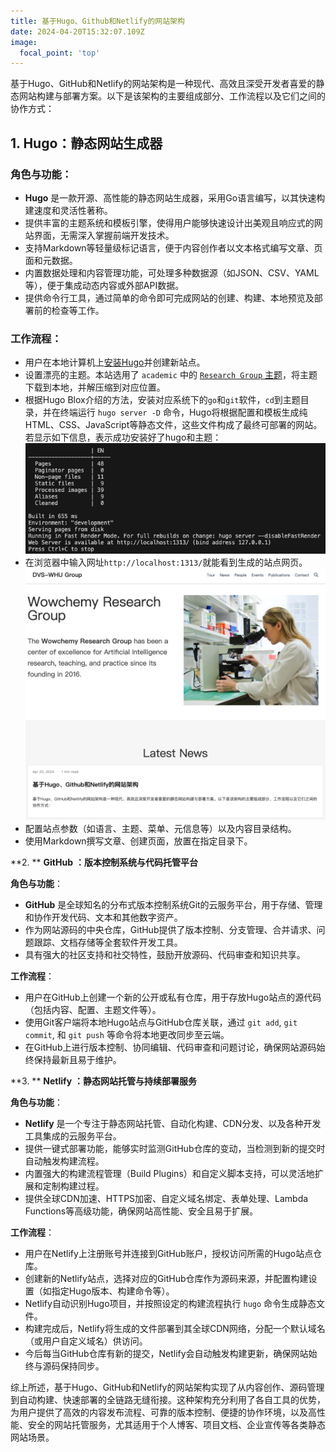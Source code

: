 ```yaml
---
title: 基于Hugo、Github和Netlify的网站架构
date: 2024-04-20T15:32:07.109Z
image:
  focal_point: 'top'
---
```

基于Hugo、GitHub和Netlify的网站架构是一种现代、高效且深受开发者喜爱的静态网站构建与部署方案。以下是该架构的主要组成部分、工作流程以及它们之间的协作方式：
<!--more-->
## **1. Hugo：静态网站生成器**

### **角色与功能**：
- **Hugo** 是一款开源、高性能的静态网站生成器，采用Go语言编写，以其快速构建速度和灵活性著称。
- 提供丰富的主题系统和模板引擎，使得用户能够快速设计出美观且响应式的网站界面，无需深入掌握前端开发技术。
- 支持Markdown等轻量级标记语言，便于内容创作者以文本格式编写文章、页面和元数据。
- 内置数据处理和内容管理功能，可处理多种数据源（如JSON、CSV、YAML等），便于集成动态内容或外部API数据。
- 提供命令行工具，通过简单的命令即可完成网站的创建、构建、本地预览及部署前的检查等工作。

### **工作流程**：
- 用户在本地计算机上[安装Hugo](https://gohugo.io/getting-started/quick-start/)并创建新站点。
- 设置漂亮的主题。本站选用了 `academic` 中的 [`Research Group` 主题](https://hugoblox.com/templates/details/research-group/)，将主题下载到本地，并解压缩到对应位置。
- 根据Hugo Blox介绍的方法，安装对应系统下的`go`和`git`软件，`cd`到主题目录，并在终端运行 `hugo server -D` 命令，Hugo将根据配置和模板生成纯HTML、CSS、JavaScript等静态文件，这些文件构成了最终可部署的网站。若显示如下信息，表示成功安装好了hugo和主题：
![运行成功](image.png)
- 在浏览器中输入网址`http://localhost:1313/`就能看到生成的站点网页。
![网页预览](featured.png)
- 配置站点参数（如语言、主题、菜单、元信息等）以及内容目录结构。
- 使用Markdown撰写文章、创建页面，放置在指定目录下。


**2. ** **GitHub** **：版本控制系统与代码托管平台**

**角色与功能**：
- **GitHub** 是全球知名的分布式版本控制系统Git的云服务平台，用于存储、管理和协作开发代码、文本和其他数字资产。
- 作为网站源码的中央仓库，GitHub提供了版本控制、分支管理、合并请求、问题跟踪、文档存储等全套软件开发工具。
- 具有强大的社区支持和社交特性，鼓励开放源码、代码审查和知识共享。

**工作流程**：
- 用户在GitHub上创建一个新的公开或私有仓库，用于存放Hugo站点的源代码（包括内容、配置、主题文件等）。
- 使用Git客户端将本地Hugo站点与GitHub仓库关联，通过 `git add`, `git commit`, 和 `git push` 等命令将本地更改同步至云端。
- 在GitHub上进行版本控制、协同编辑、代码审查和问题讨论，确保网站源码始终保持最新且易于维护。

**3. ** **Netlify** **：静态网站托管与持续部署服务**

**角色与功能**：
- **Netlify** 是一个专注于静态网站托管、自动化构建、CDN分发、以及各种开发工具集成的云服务平台。
- 提供一键式部署功能，能够实时监测GitHub仓库的变动，当检测到新的提交时自动触发构建流程。
- 内置强大的构建流程管理（Build Plugins）和自定义脚本支持，可以灵活地扩展和定制构建过程。
- 提供全球CDN加速、HTTPS加密、自定义域名绑定、表单处理、Lambda Functions等高级功能，确保网站高性能、安全且易于扩展。

**工作流程**：
- 用户在Netlify上注册账号并连接到GitHub账户，授权访问所需的Hugo站点仓库。
- 创建新的Netlify站点，选择对应的GitHub仓库作为源码来源，并配置构建设置（如指定Hugo版本、构建命令等）。
- Netlify自动识别Hugo项目，并按照设定的构建流程执行 `hugo` 命令生成静态文件。
- 构建完成后，Netlify将生成的文件部署到其全球CDN网络，分配一个默认域名（或用户自定义域名）供访问。
- 今后每当GitHub仓库有新的提交，Netlify会自动触发构建更新，确保网站始终与源码保持同步。

综上所述，基于Hugo、GitHub和Netlify的网站架构实现了从内容创作、源码管理到自动构建、快速部署的全链路无缝衔接。这种架构充分利用了各自工具的优势，为用户提供了高效的内容发布流程、可靠的版本控制、便捷的协作环境，以及高性能、安全的网站托管服务，尤其适用于个人博客、项目文档、企业宣传等各类静态网站场景。